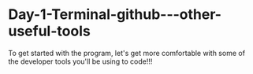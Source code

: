 # Day-1-Terminal-github---other-useful-tools
To get started with the program, let's get more comfortable with some of the developer tools you'll be using to code!!!
